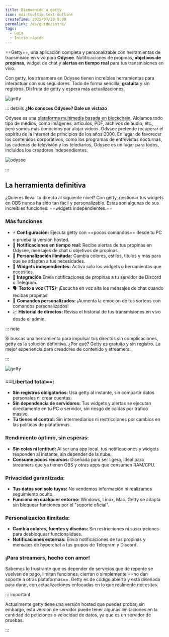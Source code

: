 ```yaml
---
title: Bienvenido a getty
icon: mdi:tooltip-text-outline
createTime: 2025/07/28 9:00
permalink: /es/guide/intro/
tags:
  - Guía
  - Inicio rápido
---
```


==Getty==, una aplicación completa y personalizable con herramientas de transmisión en vivo para **Odysee**. Notificaciones de propinas, **objetivos de propinas**, widget de chat y **alertas en tiempo real** para tus transmisiones en vivo.

Con getty, los streamers en Odysee tienen increíbles herramientas para interactuar con sus seguidores. Todo de forma sencilla, **gratuita** y sin registros. Disfruta de getty y espera más actualizaciones.

![getty](https://thumbs.odycdn.com/72b81a6bea1e60356dcffc73ba58e5cd.webp)

::: details **¿No conoces Odysee? Dale un vistazo**

Odysee es una [plataforma multimedia basada en blockchain](https://odysee.com/). Alojamos todo tipo de medios, como imágenes, artículos, PDF, archivos de audio, etc., pero somos más conocidos por alojar vídeos. Odysee pretende recuperar el espíritu de la Internet de principios de los años 2000. En lugar de favorecer los contenidos corporativos, como los programas de entrevistas nocturnas, las cadenas de televisión y los telediarios, Odysee es un lugar para todos, incluidos los creadores independientes.

![odysee](https://thumbs.odycdn.com/83ee124694e97c1f109632b94fa6002f.webp)

:::

## La herramienta definitiva

¿Quieres llevar tu directo al siguiente nivel? Con getty, gestionar tus widgets en OBS nunca ha sido tan fácil y personalizable. Estas son algunas de sus increíbles funciones: ==widgets independientes.==

### Más funciones

- ⚡ **Configuración:** Ejecuta getty con ==pocos comandos== desde tu PC o prueba la versión hosted.
- 🔔 **Notificaciones en tiempo real:** Recibe alertas de tus propinas en Odysee, mensajes de chat u objetivos de propinas.
- 🎨 **Personalización ilimitada:** Cambia colores, estilos, títulos y más para que se adapten a tus necesidades.
- 🔄 **Widgets independientes:** Activa solo los widgets o herramientas que necesites.
- 📢 **Integración** Envía notificaciones de propinas a tu servidor de Discord o Telegram.
- 🗣 **Texto a voz (TTS):** ¡Escucha en voz alta los mensajes de chat cuando recibas propinas!
- 🎉 **Comandos personalizados:** ¡Aumenta la emoción de tus sorteos con comandos personalizados!
- 📈 **Historial de directos:** Revisa el historial de tus transmisiones en vivo desde el admin.

::: note

Si buscas una herramienta para impulsar tus directos sin complicaciones, getty es la solución definitiva. ¿Por qué? Getty es gratuito y sin registro. La mejor experiencia para creadores de contenido y streamers.

:::

![getty](https://thumbs.odycdn.com/8812c1f415b7e9693ee5f5e63f9f3ca6.webp)

### ==Libertad total==:

- **Sin registros obligatorios:** Usa getty al instante, sin compartir datos personales ni crear cuentas.
- **Sin dependencia de servidores:** Tus widgets y alertas se ejecutan directamente en tu PC o servidor, sin riesgo de caídas por tráfico masivo.
- **Tú tienes el control:** Sin intermediarios ni restricciones por cambios en las políticas de plataformas.

### Rendimiento óptimo, sin esperas:

- **Sin colas ni lentitud:** Al ser una app local, tus notificaciones y widgets responden al instante, sin depender de la nube.
- **Consume pocos recursos:** Diseñada para ser ligera, ideal para streamers que ya tienen OBS y otras apps que consumen RAM/CPU.

### Privacidad garantizada:

- **Tus datos son solo tuyos:** No vendemos información ni realizamos seguimiento oculto.
- **Funciona en cualquier entorno:** Windows, Linux, Mac. Getty se adapta sin bloquear funciones por el "soporte oficial".

### Personalización ilimitada:

- **Cambia colores, fuentes y diseños:** Sin restricciones ni suscripciones para desbloquear funcionalidaes.
- **Notificaciones externas:** Envía notificaciones de tus propinas y mensajes de hyperchat a tus grupos de Telegram y Discord.

### ¡Para streamers, hecho con amor!

Sabemos lo frustrante que es depender de servicios que de repente se vuelven de pago, limitan funciones, cierran o simplemente ==no dan soporte a otras plataformas==. Getty es de código abierto y está diseñado para durar, con actualizaciones enfocadas en lo que realmente necesitas.

::: important

Actualmente getty tiene una versión hosted que puedes probar, sin embargo, esta versión de servidor puede tener algunas limitaciones en la cantidad de peticiones o velocidad de datos, ya que es un servidor de pruebas.

:::
